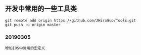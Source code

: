 ## 开发中常用的一些工具类
```
git remote add origin https://github.com/JHiroGuo/Tools.git
git push -u origin master
```



### 20190305 
    增加IOS中常用的宏定义
